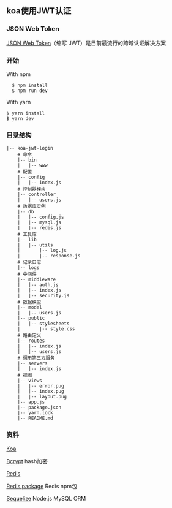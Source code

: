 ## koa使用JWT认证

### JSON Web Token
[JSON Web Token](http://www.ruanyifeng.com/blog/2018/07/json_web_token-tutorial.html)（缩写 JWT）是目前最流行的跨域认证解决方案 

### 开始
With npm
```
  $ npm install
  $ npm run dev
```
With yarn
```
$ yarn install
$ yarn dev
```

### 目录结构
```
|-- koa-jwt-login
    # 命令
    |-- bin
    |   |-- www
    # 配置
    |-- config
    |   |-- index.js
    # 控制器模块
    |-- controller
    |   |-- users.js
    # 数据库实例
    |-- db  
    |   |-- config.js
    |   |-- mysql.js
    |   |-- redis.js
    # 工具库
    |-- lib
    |   |-- utils
    |       |-- log.js
    |       |-- response.js
    # 记录日志
    |-- logs
    # 中间件
    |-- middleware
    |   |-- auth.js
    |   |-- index.js
    |   |-- security.js
    # 数据模型
    |-- model
    |   |-- users.js
    |-- public
    |   |-- stylesheets
    |       |-- style.css
    # 路由定义
    |-- routes
    |   |-- index.js
    |   |-- users.js
    # 调用第三方服务
    |-- servers
    |   |-- index.js
    # 视图
    |-- views
    |   |-- error.pug
    |   |-- index.pug
    |   |-- layout.pug
    |-- app.js
    |-- package.json
    |-- yarn.lock    
    |-- README.md
```

### 资料
[Koa](https://koa.bootcss.com/)

[Bcrypt](https://www.npmjs.com/package/bcrypt) hash加密

[Redis](http://www.redis.cn/)

[Redis package](https://www.npmjs.com/package/redis) Redis npm包

[Sequelize](https://itbilu.com/nodejs/npm/VkYIaRPz-.html#induction) Node.js MySQL ORM